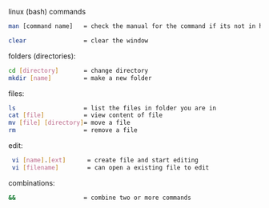 linux (bash) commands
```bash
man [command name]   = check the manual for the command if its not in hints

clear                = clear the window
```
folders (directories): 
 ```bash
 cd [directory]       = change directory
 mkdir [name]         = make a new folder
 ```

files: 
 ```bash
 ls                   = list the files in folder you are in
 cat [file]           = view content of file
 mv [file] [directory]= move a file
 rm                   = remove a file
 ```

edit: 
```bash
 vi [name].[ext]      = create file and start editing
 vi [filename]        = can open a existing file to edit
```
combinations:
```bash
&&                   = combine two or more commands
```

